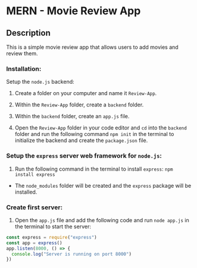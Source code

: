 # MERN - Movie Review App

## Description
This is a simple movie review app that allows users to add movies and review them.

### Installation:
Setup the ```node.js``` backend:
1. Create a folder on your computer and name it ```Review-App```.
2. Within the ```Review-App``` folder, create a ```backend``` folder.
3. Within the ```backend``` folder, create an ```app.js``` file.

4. Open the ```Review-App``` folder in your code editor and ```cd``` into the ```backend``` folder and run the following command ```npm init``` in the terminal to initialize the backend and create the ```package.json``` file.

### Setup the ```express``` server web framework for ```node.js```:

1. Run the following command in the terminal to install ```express```:
  ```npm install express```

  * The ```node_modules``` folder will be created and the ```express``` package will be installed.

  ### Create first server:

  1. Open the ```app.js``` file and add the following code and run ```node app.js``` in the terminal to start the server:
  ```javascript 
const express = require("express")
const app = express()
app.listen(8000, () => {
    console.log("Server is running on port 8000")
})


 

